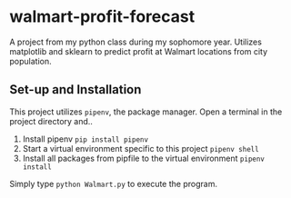 # walmart-profit-forecast
A project from my python class during my sophomore year. Utilizes matplotlib and sklearn to predict profit at Walmart locations from city population.

## Set-up and Installation
This project utilizes `pipenv`, the package manager. Open a terminal in the project directory and..

1. Install pipenv
`pip install pipenv`
2. Start a virtual environment specific to this project
`pipenv shell`
3. Install all packages from pipfile to the virtual environment
`pipenv install`

 Simply type `python Walmart.py` to execute the program.
